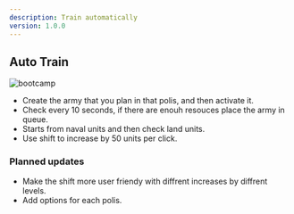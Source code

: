 ```yaml
---
description: Train automatically
version: 1.0.0
---
```


## Auto Train

![bootcamp](./images/autotrainbeta.png 'autotrainbeta')

-   Create the army that you plan in that polis, and then activate it.
-   Check every 10 seconds, if there are enouh resouces place the army in queue.
-   Starts from naval units and then check land units.
-   Use shift to increase by 50 units per click.

### Planned updates

-   Make the shift more user friendy with diffrent increases by diffrent levels.
-   Add options for each polis.
